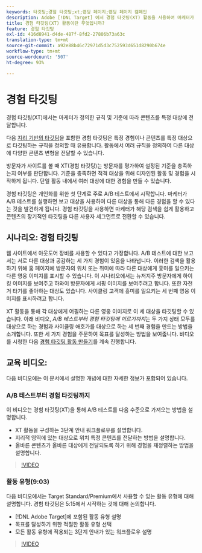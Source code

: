 ```yaml
---
keywords: 타깃팅;경험 타깃팅;xt;랜딩 페이지;랜딩 페이지 캠페인
description: Adobe [!DNL Target] 에서 경험 타깃팅(XT) 활동을 사용하여 마케터가 정의한 규칙과 기준 세트를 기반으로 특정 대상자에게 컨텐츠를 전달하는 방법을 알아봅니다.
title: 경험 타깃팅(XT) 활동이란 무엇입니까?
feature: 경험 타깃팅
exl-id: 416d8941-d4de-487f-8fd2-27806b73a63c
translation-type: tm+mt
source-git-commit: a92e88b46c72971d5d3c752593d651d8290b674e
workflow-type: tm+mt
source-wordcount: '507'
ht-degree: 93%

---
```


# 경험 타깃팅

경험 타깃팅(XT)에서는 마케터가 정의한 규칙 및 기준에 따라 콘텐츠를 특정 대상에 전달합니다.

다음 [지리 기반의 타깃팅](/help/c-target/c-audiences/c-target-rules/geo.md)을 포함한 경험 타깃팅은 특정 경험이나 콘텐츠를 특정 대상으로 타깃팅하는 규칙을 정의할 때 유용합니다. 활동에서 여러 규칙을 정의하여 다른 대상에 다양한 콘텐츠 변형을 전달할 수 있습니다.

방문자가 사이트를 볼 때 XT(경험 타깃팅)는 방문자를 평가하여 설정된 기준을 총족하는지 여부를 판단합니다. 기준을 충족하면 적격 대상을 위해 디자인된 활동 및 경험을 시작하게 됩니다. 단일 활동 내에서 여러 대상에 대한 경험을 만들 수 있습니다.

경험 타깃팅은 개인화를 위한 첫 단계로 주로 A/B 테스트에서 시작합니다. 마케터가 A/B 테스트를 실행하면 보고 대상을 사용하여 다른 대상을 통해 다른 경험을 할 수 있다는 것을 발견하게 됩니다. 경험 타깃팅을 사용하면 마케터가 해당 검색을 쉽게 활용하고 콘텐츠의 장기적인 타깃팅을 다른 사용자 세그먼트로 전환할 수 있습니다.

## 시나리오: 경험 타깃팅

웹 사이트에서 아웃도어 장비를 사용할 수 있다고 가정합니다. A/B 테스트에 대한 보고서는 서로 다른 대상과 공감하는 세 가지 경험이 있음을 나타냅니다. 이러한 검색을 활용하기 위해 홈 페이지에 방문자의 위치 또는 취미에 따라 다른 대상에게 흥미를 일으키는 다른 영웅 이미지를 표시할 수 있습니다. 이 시나리오에서는 뉴저지주 방문자에게 하이킹 이미지를 보여주고 하와이 방문자에게 서핑 이미지를 보여주려고 합니다. 또한 자전거 타기를 좋아하는 대상도 있습니다. 사이클링 고객에 흥미를 일으키는 세 번째 영웅 이미지를 표시하려고 합니다.

XT 활동을 통해 각 대상에게 어필하는 다른 영웅 이미지로 이 세 대상을 타깃팅할 수 있습니다. 아래 비디오, *A/B 테스트부터 경험 타깃팅에 이르기까지*&#x200B;는 두 가지 상태 모두를 대상으로 하는 경험과 사이클링 애호가를 대상으로 하는 세 번째 경험을 만드는 방법을 소개합니다. 또한 세 가지 경험을 주문하여 목표를 달성하는 방법을 보여줍니다. 비디오를 시청한 다음 [경험 타깃팅 활동 만들기](/help/c-activities/t-experience-target/t-xt-create/xt-create.md)를 계속 진행합니다.

## 교육 비디오:

다음 비디오에는 이 문서에서 설명한 개념에 대한 자세한 정보가 포함되어 있습니다.

### A/B 테스트부터 경험 타깃팅까지

이 비디오는 경험 타깃팅(XT)을 통해 A/B 테스트를 다음 수준으로 가져오는 방법을 설명합니다.

* XT 활동을 구성하는 3단계 안내 워크플로우를 설명합니다.
* 지리적 영역에 있는 대상으로 위치 특정 콘텐츠를 전달하는 방법을 설명합니다.
* 올바른 콘텐츠가 올바른 대상에게 전달되도록 하기 위해 경험을 재정렬하는 방법을 설명합니다.

>[!VIDEO](https://video.tv.adobe.com/v/22418/)

### 활동 유형(9:03)

다음 비디오에서는 Target Standard/Premium에서 사용할 수 있는 활동 유형에 대해 설명합니다. 경험 타깃팅은 5:15에서 시작하는 것에 대해 논의합니다.

* [!DNL Adobe Target]에 포함된 활동 유형 설명
* 목표를 달성하기 위한 적절한 활동 유형 선택
* 모든 활동 유형에 적용되는 3단계 안내가 있는 워크플로우 설명

>[!VIDEO](https://video.tv.adobe.com/v/17386)
